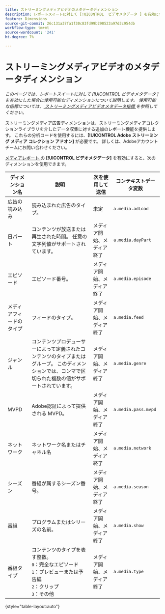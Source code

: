 ```yaml
---
title: ストリーミングメディアビデオのメタデータディメンション
description: レポートスイートに対して [!UICONTROL  ビデオメタデータ ] を有効にすると、使用可能なディメンションになります。
feature: Dimensions
source-git-commit: 26c131a37fa1f30c83fd99b290523a97d3c954db
workflow-type: tm+mt
source-wordcount: '241'
ht-degree: 7%

---
```


# ストリーミングメディアビデオのメタデータディメンション

*このページでは、レポートスイートに対して [!UICONTROL  ビデオメタデータ ] を有効にした場合に使用可能なディメンションについて説明します。 使用可能な指標については、[ ストリーミングメディアビデオメタデータ指標 ](../metrics/sm-video-metadata.md) を参照してください。*

ストリーミングメディア広告ディメンションは、ストリーミングメディアコレクションライブラリを介したデータ収集に対する追加のレポート機能を提供します。 これらの分析コードを使用するには、**[!UICONTROL Adobe ストリーミング メディア コレクション アドオン]** が必要です。 詳しくは、Adobeアカウントチームにお問い合わせください。

[ メディアレポート ](/help/admin/admin/c-manage-report-suites/c-edit-report-suites/media-management.md) の **[!UICONTROL ビデオメタデータ]** を有効にすると、次のディメンションを使用できます。

| ディメンション名 | 説明 | 次を使用して送信 | コンテキストデータ変数 |
| --- | --- | --- | --- |
| 広告の読み込み | 読み込まれた広告のタイプ。 | 未定 | `a.media.adLoad` |
| 日パート | コンテンツが放送または再生された時間。 任意の文字列値がサポートされています。 | メディア開始、メディア終了 | `a.media.dayPart` |
| エピソード | エピソード番号。 | メディア開始、メディア終了 | `a.media.episode` |
| メディアフィードのタイプ | フィードのタイプ。 | メディア開始、メディア終了 | `a.media.feed` |
| ジャンル | コンテンツプロデューサーによって定義されたコンテンツのタイプまたはグループ。 このディメンションでは、コンマで区切られた複数の値がサポートされています。 | メディア開始、メディア終了 | `a.media.genre` |
| MVPD | Adobe認証によって提供される MVPD。 | メディア開始、メディア終了 | `a.media.pass.mvpd` |
| ネットワーク | ネットワーク名またはチャネル名 | メディア開始、メディア終了 | `a.media.network` |
| シーズン | 番組が属するシーズン番号。 | メディア開始、メディア終了 | `a.media.season` |
| 番組 | プログラムまたはシリーズの名前。 | メディア開始、メディア終了 | `a.media.show` |
| 番組タイプ | コンテンツのタイプを表す整数。<br>`0`：完全なエピソード <br>`1`：プレビューまたは予告編 <br>`2`：クリップ <br>`3`：その他 | メディア開始、メディア終了 | `a.media.type` |

{style="table-layout:auto"}
